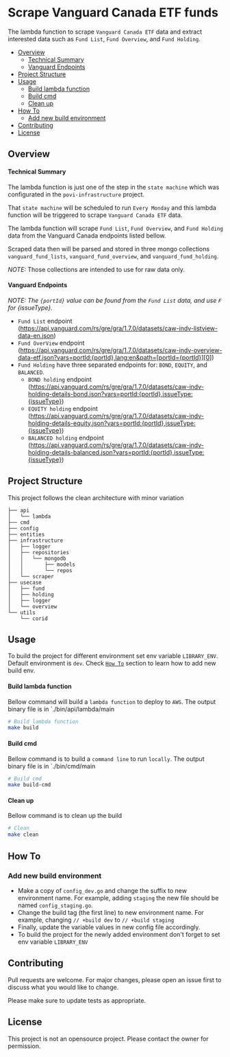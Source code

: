 # Scrape Vanguard Canada ETF funds

The lambda function to scrape `Vanguard Canada ETF` data and extract interested data such as `Fund List`, `Fund Overview`, and `Fund Holding`.

<!-- START doctoc generated TOC please keep comment here to allow auto update -->
<!-- DON'T EDIT THIS SECTION, INSTEAD RE-RUN doctoc TO UPDATE -->

- [Overview](#overview)
    - [Technical Summary](#technical-summary)
    - [Vanguard Endpoints](#vanguard-endpoints)
- [Project Structure](#project-structure)
- [Usage](#usage)
    - [Build lambda function](#build-lambda-function)
    - [Build cmd](#build-cmd)
    - [Clean up](#clean-up)
- [How To](#how-to)
  - [Add new build environment](#add-new-build-environment)
- [Contributing](#contributing)
- [License](#license)

<!-- END doctoc generated TOC please keep comment here to allow auto update -->

## Overview

#### Technical Summary

The lambda function is just one of the step in the `state machine` which was configurated in the `povi-infrastructure` project.

That `state machine` will be scheduled to run `Every Monday` and this lambda function will be triggered to scrape `Vanguard Canada ETF` data.

The lambda function will scrape `Fund List`, `Fund Overview`, and `Fund Holding` data from the Vanguard Canada endpoints listed bellow.

Scraped data then will be parsed and stored in three mongo collections `vanguard_fund_lists`, `vanguard_fund_overview`, and `vanguard_fund_holding`.

_NOTE:_ Those collections are intended to use for raw data only.

#### Vanguard Endpoints

_NOTE: The `{portId}` value can be found from the `Fund List` data, and use `F` for {issueType}._

- `Fund List` endpoint (https://api.vanguard.com/rs/gre/gra/1.7.0/datasets/caw-indv-listview-data-en.json)
- `Fund OverView` endpoint (https://api.vanguard.com/rs/gre/gra/1.7.0/datasets/caw-indv-overview-data-etf.json?vars=portId:{portId},lang:en&path=[portId={portId}][0])
- `Fund Holding` have three separated endpoints for: `BOND`, `EQUITY`, and `BALANCED`.
  - `BOND holding` endpoint (https://api.vanguard.com/rs/gre/gra/1.7.0/datasets/caw-indv-holding-details-bond.json?vars=portId:{portId},issueType:{issueType})
  - `EQUITY holding` endpoint (https://api.vanguard.com/rs/gre/gra/1.7.0/datasets/caw-indv-holding-details-equity.json?vars=portId:{portId},issueType:{issueType})
  - `BALANCED holding` endpoint (https://api.vanguard.com/rs/gre/gra/1.7.0/datasets/caw-indv-holding-details-balanced.json?vars=portId:{portId},issueType:{issueType})

## Project Structure

This project follows the clean architecture with minor variation

```
├── api
│   └── lambda
├── cmd
├── config
├── entities
├── infrastructure
│   ├── logger
│   ├── repositories
│   │   └── mongodb
│   │       ├── models
│   │       └── repos
│   └── scraper
├── usecase
│   ├── fund
│   ├── holding
│   ├── logger
│   └── overview
└── utils
    └── corid
```

## Usage

To build the project for different environment set env variable `LIBRARY_ENV`. Default environment is `dev`. Check [`How To`](#how-to) section to learn how to add new build env.

#### Build lambda function

Bellow command will build a `lambda function` to deploy to `AWS`. The output binary file is in `./bin/api/lambda/main

```bash
# Build lambda function
make build
```

#### Build cmd

Bellow command is to build a `command line` to run `locally`. The output binary file is in `./bin/cmd/main

```bash
# Build cmd
make build-cmd
```

#### Clean up

Bellow command is to clean up the build

```bash
# Clean
make clean
```

## How To

### Add new build environment

- Make a copy of `config_dev.go` and change the suffix to new environment name. For example, adding `staging` the new file should be named `config_staging.go`.
- Change the build tag (the first line) to new environment name. For example, changing `// +build dev` to `// +build staging`
- Finally, update the variable values in new config file accordingly.
- To build the project for the newly added environment don't forget to set env variable `LIBRARY_ENV`

## Contributing

Pull requests are welcome. For major changes, please open an issue first to discuss what you would like to change.

Please make sure to update tests as appropriate.

## License

This project is not an opensource project. Please contact the owner for permission.
